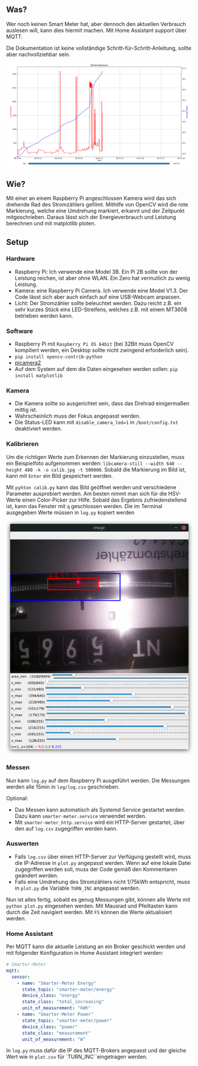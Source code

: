 Was?
----
Wer noch keinen Smart Meter hat, aber dennoch den aktuellen Verbrauch auslesen will,
kann dies hiermit machen. Mit Home Assistant support über MQTT.

Die Dokumentation ist keine vollständige Schritt-für-Schritt-Anleitung, sollte aber nachvollziehbar sein.

![Beispiel: Stromverbrauch an einem Tag](images/plot.png)


Wie?
---
Mit einer an einem Raspberry Pi angeschlossen Kamera wird
das sich drehende Rad des Stromzählers gefilmt.
Mithilfe von OpenCV wird die rote Markierung, welche eine Umdrehung markiert,
erkannt und der Zeitpunkt mitgeschrieben. Daraus lässt sich der Energieverbrauch
und Leistung berechnen und mit matplotlib ploten.


Setup
-----

### Hardware

- Raspberry Pi: Ich verwende eine Model 3B. Ein Pi 2B sollte von der Leistung reichen, ist aber ohne WLAN.
  Ein Zero hat vermutlich zu wenig Leistung.
- Kamera: eine Raspberry Pi Camera. Ich verwende eine Model V1.3.
  Der Code lässt sich aber auch einfach auf eine USB-Webcam anpassen.
- Licht: Der Stromzähler sollte beleuchtet werden. Dazu reicht z.B.
  ein sehr kurzes Stück eins LED-Streifens, welches z.B. mit einem MT3608 betrieben werden kann.

### Software

- Raspberry Pi mit `Raspberry Pi OS 64bit` (bei 32Bit muss OpenCV kompiliert werden,
  ein Desktop sollte nicht zwingend erforderlich sein).
- `pip install opencv-contrib-python`
- [picamera2](https://github.com/raspberrypi/picamera2#installation)
- Auf dem System auf dem die Daten eingesehen werden sollen: `pip install matplotlib`

### Kamera

- Die Kamera sollte so ausgerichtet sein, dass das Drehrad einigermaßen mittig ist.
- Wahrscheinlich muss der Fokus angepasst werden.
- Die Status-LED kann mit `disable_camera_led=1` in `/boot/config.txt` deaktiviert werden.

### Kalibrieren

Um die richtigen Werte zum Erkennen der Markierung einzustellen,
muss ein Beispielfoto aufgenommen werden:
`libcamera-still --width 640 --height 480 -k -o calib.jpg -t 500000`.
Sobald die Markierung im Bild ist, kann mit `Enter` ein Bild gespeichert werden.

Mit `pyhton calib.py` kann das Bild geöffnet werden und verschiedene Parameter ausprobiert werden.
Am besten nimmt man sich für die HSV-Werte einen Color-Picker zur Hilfe.
Sobald das Ergebnis zufriedenstellend ist, kann das Fenster mit `q` geschlossen werden.
Die im Terminal ausgegeben Werte müssen in `log.py` kopiert werden

![Beispiel: Kalibrieren](images/calib.png)

### Messen

Nun kann `log.py` auf dem Raspberry Pi ausgeführt werden. Die Messungen werden alle 15min in `log/log.csv` geschrieben.

Optional:

- Das Messen kann automatisch als Systemd Service gestartet werden.
  Dazu kann `smarter-meter.service` verwendet werden.
- Mit `smarter-meter_http.service` wird ein HTTP-Server gestartet, über den auf `log.csv`
  zugegriffen werden kann.

### Auswerten

- Falls `log.csv` über einen HTTP-Server zur Verfügung gestellt wird, muss die IP-Adresse in `plot.py` angepasst werden.
  Wenn auf eine lokale Datei zugegriffen werden soll, muss der Code gemäß den Kommentaren geändert werden.
- Falls eine Umdrehung des Stromzählers nicht 1/75kWh entspricht, muss in `plot.py` die Variable `TURN_INC` angepasst
  werden.

Nun ist alles fertig, sobald es genug Messungen gibt, können alle Werte mit `python plot.py`
eingesehen werden. Mit Mausrad und Pfeiltasten kann durch die Zeit navigiert werden.
Mit `F5` können die Werte aktualisiert werden.

### Home Assistant

Per MQTT kann die aktuelle Leistung an ein Broker geschickt werden und mit folgender Konfiguration in Home Assistant integriert werden:

```YAML
# Smarter-Meter
mqtt:
  sensor:
    - name: "Smarter-Meter Energy"
      state_topic: "smarter-meter/energy"
      device_class: "energy"
      state_class: "total_increasing"
      unit_of_measurement: "kWh"
    - name: "Smarter-Meter Power"
      state_topic: "smarter-meter/power"
      device_class: "power"
      state_class: "measurement"
      unit_of_measurement: "W"
```

In `log.py` muss dafür die IP des MQTT-Brokers angepasst und der gleiche Wert wie in `plot.csv` für `TURN_INC``eingetragen werden. 
